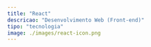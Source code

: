 ```yaml
---
title: "React"
descricao: "Desenvolvimento Web (Front-end)"
tipo: "tecnologia"
image: ./images/react-icon.png
---
```

